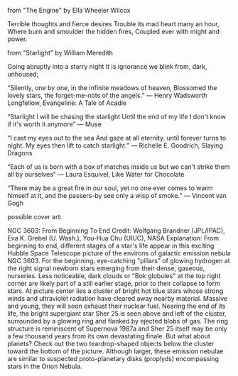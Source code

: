from "The Engine" by Ella Wheeler Wilcox

Terrible thoughts and fierce desires
Trouble its mad heart many an hour,
Where burn and smoulder the hidden fires,
Coupled ever with might and power.


from "Starlight" by William Meredith

Going abruptly into a starry night
It is ignorance we blink from, dark, unhoused;

“Silently, one by one, in the infinite meadows of heaven,
Blossomed the lovely stars, the forget-me-nots of the angels.” 
― Henry Wadsworth Longfellow, Evangeline: A Tale of Acadie

“Starlight
I will be chasing the starlight
Until the end of my life
I don't know if it's worth it anymore” 
― Muse

“I cast my eyes out to the sea
And gaze at all eternity.
until forever turns to night.
My eyes then lift to catch starlight.” 
― Richelle E. Goodrich, Slaying Dragons

“Each of us is born with a box of matches inside us but we can't strike them all by ourselves” 
― Laura Esquivel, Like Water for Chocolate

“There may be a great fire in our soul, yet no one ever comes to warm himself at it, and the passers-by see only a wisp of smoke.” 
― Vincent van Gogh


possible cover art:

NGC 3603: From Beginning To End 
Credit: Wolfgang Brandner (JPL/IPAC), Eva K. Grebel (U. Wash.), You-Hua Chu (UIUC), NASA
Explanation: From beginning to end, different stages of a star's life appear in this exciting Hubble Space Telescope picture of the environs of galactic emission nebula NGC 3603. For the beginning, eye-catching "pillars" of glowing hydrogen at the right signal newborn stars emerging from their dense, gaseous, nurseries. Less noticeable, dark clouds or "Bok globules" at the top right corner are likely part of a still earlier stage, prior to their collapse to form stars. At picture center lies a cluster of bright hot blue stars whose strong winds and ultraviolet radiation have cleared away nearby material. Massive and young, they will soon exhaust their nuclear fuel. Nearing the end of its life, the bright supergiant star Sher 25 is seen above and left of the cluster, surrounded by a glowing ring and flanked by ejected blobs of gas. The ring structure is reminiscent of Supernova 1987a and Sher 25 itself may be only a few thousand years from its own devastating finale. But what about planets? Check out the two teardrop-shaped objects below the cluster toward the bottom of the picture. Although larger, these emission nebulae are similar to suspected proto-planetary disks (proplyds) encompassing stars in the Orion Nebula.


